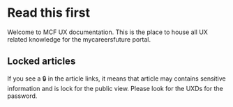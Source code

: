 # Read this first

Welcome to MCF UX documentation. This is the place to house all UX related knowledge for the mycareersfuture portal.

## Locked articles
If you see a 🔒 in the article links, it means that article may contains sensitive information and is lock for the public view. Please look for the UXDs for the password.